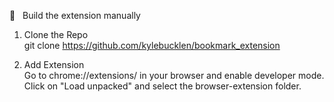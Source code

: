 🔨 &nbsp; Build the extension manually

1. Clone the Repo<br/>
git clone https://github.com/kylebucklen/bookmark_extension

2. Add Extension<br/>
Go to chrome://extensions/ in your browser and enable developer mode.
Click on "Load unpacked" and select the browser-extension folder.